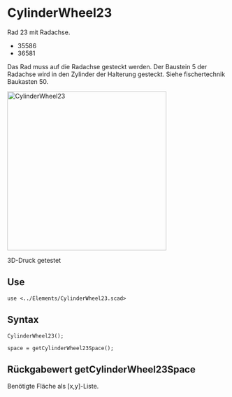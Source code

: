 # CylinderWheel23

Rad 23 mit Radachse. 

- 35586
- 36581

Das Rad muss auf die Radachse gesteckt werden. Der Baustein 5 der Radachse wird in den Zylinder der Halterung gesteckt. Siehe fischertechnik Baukasten 50.

<img width="364" alt="CylinderWheel23" src="https://user-images.githubusercontent.com/48654609/167253578-ec544b4c-da4a-4ee0-8040-be5e8541a996.png">

3D-Druck getestet

## Use
```
use <../Elements/CylinderWheel23.scad>
```

## Syntax
```
CylinderWheel23();

space = getCylinderWheel23Space();
```

## Rückgabewert getCylinderWheel23Space
Benötigte Fläche als \[x,y]-Liste.
